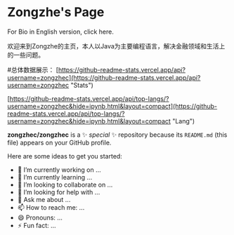 # Zongzhe's Page

For Bio in English version, click here.

欢迎来到Zongzhe的主页，本人以Java为主要编程语言，解决金融领域和生活上的一些问题。

#总体数据展示：
[https://github-readme-stats.vercel.app/api?username=zongzhec](https://github-readme-stats.vercel.app/api?username=zongzhec "Stats")

[https://github-readme-stats.vercel.app/api/top-langs/?username=zongzhec&hide=ipynb,html&layout=compact](https://github-readme-stats.vercel.app/api/top-langs/?username=zongzhec&hide=ipynb,html&layout=compact "Lang")


**zongzhec/zongzhec** is a ✨ _special_ ✨ repository because its `README.md` (this file) appears on your GitHub profile.

Here are some ideas to get you started:

- 🔭 I’m currently working on ...
- 🌱 I’m currently learning ...
- 👯 I’m looking to collaborate on ...
- 🤔 I’m looking for help with ...
- 💬 Ask me about ...
- 📫 How to reach me: ...
- 😄 Pronouns: ...
- ⚡ Fun fact: ...

